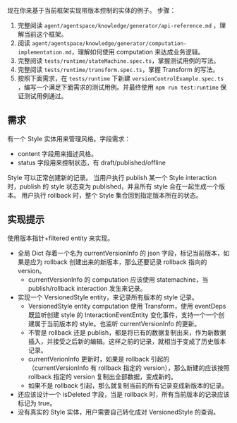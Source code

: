 现在你来基于当前框架实现带版本控制的实体的例子。
步骤：
1. 完整阅读 `agent/agentspace/knowledge/generator/api-reference.md` ，理解当前这个框架。
2. 阅读 `agent/agentspace/knowledge/generator/computation-implementation.md`，理解如何使用 computation 来达成业务逻辑。
3. 完整阅读 `tests/runtime/stateMachine.spec.ts`，掌握测试用例的写法。
3. 完整阅读 `tests/runtime/transform.spec.ts`，掌握 Transform 的写法。
4. 按照下面需求，在 `tests/runtime` 下新建 `versionControlExample.spec.ts` ，编写一个满足下面需求的测试用例。并最终使用 `npm run test:runtime` 保证测试用例通过。

## 需求
有一个 Style 实体用来管理风格。字段需求：
- content 字段用来描述风格。
- status 字段用来控制状态，有 draft/published/offline

Style 可以正常创建新的记录。
当用户执行 publish 某一个 Style interaction 时，publish 的 style 状态变为 published，并且所有 style 合在一起生成一个版本。
用户执行 rollback 时，整个 Style 集合回到指定版本所在的状态。

## 实现提示

使用版本指针+filtered entity 来实现。
- 全局 Dict 存着一个名为 currentVersionInfo 的 json 字段，标记当前版本，如果是应为 rollback 创建出来的新版本，那么还要记录 rollback 指向的 version。
  - currentVersionInfo 的 computation 应该使用 statemachine，当 publish/rollback interaction 发生来记录。
- 实现一个 VersionedStyle entity，来记录所有版本的 style 记录。
  - VersionedStyle entity computation 使用 Transform，使用 eventDeps 既监听创建 style 的 InteractionEventEntity 变化事件，支持一个一个创建属于当前版本的 style。也监听 currentVersionInfo 的更新。
  - 不管是 rollback 还是 publish，都是将已有的数据复制出来，作为新数据插入，并接受之后新的编辑。这样之前的记录，就相当于变成了历史版本记录。
  - currentVerionInfo 更新时，如果是 rollback 引起的（currentVersionInfo 有 rollback 指定的 version），那么新建的应该按照 rollback 指定的 version 复制出全部数据，变成新的。
  - 如果不是 rollback 引起，那么就复制当前的所有记录变成新版本的记录。
- 还应该设计一个 isDeleted 字段，当是 rollback 时，所有当前版本的记录应该标记为 true。
- 没有真实的 Style 实体，用户需要自己转化成对 VersionedStyle 的查询。

